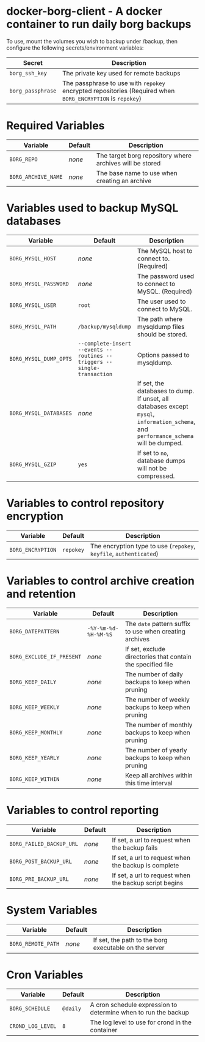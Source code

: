 # docker-borg-client - A docker container to run daily borg backups

To use, mount the volumes you wish to backup under /backup, then configure the following secrets/environment variables:

|Secret|Description|
|---|---|
|`borg_ssh_key`|The private key used for remote backups|
|`borg_passphrase`|The passphrase to use with `repokey` encrypted repositories (Required when `BORG_ENCRYPTION` is `repokey`)|

Required Variables
==================
|Variable|Default|Description|
|---|---|---|
|`BORG_REPO`|_none_|The target borg repository where archives will be stored|
|`BORG_ARCHIVE_NAME`|_none_|The base name to use when creating an archive|

Variables used to backup MySQL databases
========================================
|Variable|Default|Description|
|---|---|---|
|`BORG_MYSQL_HOST`|_none_|The MySQL host to connect to. (Required)|
|`BORG_MYSQL_PASSWORD`|_none_|The password used to connect to MySQL. (Required)|
|`BORG_MYSQL_USER`|`root`|The user used to connect to MySQL.|
|`BORG_MYSQL_PATH`|`/backup/mysqldump`|The path where mysqldump files should be stored.|
|`BORG_MYSQL_DUMP_OPTS`|`--complete-insert --events --routines --triggers --single-transaction`|Options passed to mysqldump.|
|`BORG_MYSQL_DATABASES`|_none_|If set, the databases to dump.  If unset, all databases except `mysql`, `information_schema`, and `performance_schema` will be dumped.|
|`BORG_MYSQL_GZIP`|`yes`|If set to `no`, database dumps will not be compressed.|

Variables to control repository encryption
==========================================
|Variable|Default|Description|
|---|---|---|
|`BORG_ENCRYPTION`|`repokey`|The encryption type to use (`repokey`, `keyfile`, `authenticated`)|

Variables to control archive creation and retention
===================================================
|Variable|Default|Description|
|---|---|---|
|`BORG_DATEPATTERN`|`-%Y-%m-%d-%H-%M-%S`|The `date` pattern suffix to use when creating archives|
|`BORG_EXCLUDE_IF_PRESENT`|_none_|If set, exclude directories that contain the specified file|
|`BORG_KEEP_DAILY`|_none_|The number of daily backups to keep when pruning|
|`BORG_KEEP_WEEKLY`|_none_|The number of weekly backups to keep when pruning|
|`BORG_KEEP_MONTHLY`|_none_|The number of monthly backups to keep when pruning|
|`BORG_KEEP_YEARLY`|_none_|The number of yearly backups to keep when pruning|
|`BORG_KEEP_WITHIN`|_none_|Keep all archives within this time interval|

Variables to control reporting
==============================
|Variable|Default|Description|
|---|---|---|
|`BORG_FAILED_BACKUP_URL`|_none_|If set, a url to request when the backup fails|
|`BORG_POST_BACKUP_URL`|_none_|If set, a url to request when the backup is complete|
|`BORG_PRE_BACKUP_URL`|_none_|If set, a url to request when the backup script begins|

System Variables
================
|Variable|Default|Description|
|---|---|---|
|`BORG_REMOTE_PATH`|_none_|If set, the path to the borg executable on the server|

Cron Variables
==============
|Variable|Default|Description|
|---|---|---|
|`BORG_SCHEDULE`|`@daily`|A cron schedule expression to determine when to run the backup|
|`CROND_LOG_LEVEL`|`8`|The log level to use for crond in the container|
